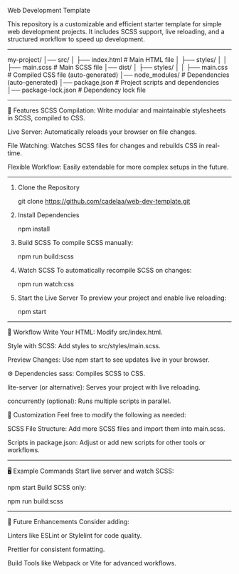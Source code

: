 Web Development Template

This repository is a customizable and efficient starter template for simple web development projects. It includes SCSS support, live reloading, and a structured workflow to speed up development.

---

my-project/
│── src/
│   ├── index.html        # Main HTML file
│   ├── styles/
│   │   ├── main.scss     # Main SCSS file
│── dist/
│   ├── styles/
│   │   ├── main.css      # Compiled CSS file (auto-generated)
│── node_modules/         # Dependencies (auto-generated)
│── package.json          # Project scripts and dependencies
│── package-lock.json     # Dependency lock file

---

🚀 Features
SCSS Compilation: Write modular and maintainable stylesheets in SCSS, compiled to CSS.

Live Server: Automatically reloads your browser on file changes.

File Watching: Watches SCSS files for changes and rebuilds CSS in real-time.

Flexible Workflow: Easily extendable for more complex setups in the future.

---

1. Clone the Repository
   
   git clone https://github.com/cadelaa/web-dev-template.git


3. Install Dependencies
   
   npm install


5. Build SCSS
   To compile SCSS manually:
   
   npm run build:scss


4. Watch SCSS
   To automatically recompile SCSS on changes:
   
   npm run watch:css


6. Start the Live Server
   To preview your project and enable live reloading:
   
   npm start

---

🌟 Workflow
Write Your HTML: Modify src/index.html.

Style with SCSS: Add styles to src/styles/main.scss.

Preview Changes: Use npm start to see updates live in your browser.

⚙️ Dependencies
sass: Compiles SCSS to CSS.

lite-server (or alternative): Serves your project with live reloading.

concurrently (optional): Runs multiple scripts in parallel.

📝 Customization
Feel free to modify the following as needed:

SCSS File Structure: Add more SCSS files and import them into main.scss.

Scripts in package.json: Adjust or add new scripts for other tools or workflows.

---

🖥️ Example Commands
Start live server and watch SCSS:

npm start
Build SCSS only:

npm run build:scss

---

📖 Future Enhancements
Consider adding:

Linters like ESLint or Stylelint for code quality.

Prettier for consistent formatting.

Build Tools like Webpack or Vite for advanced workflows.

